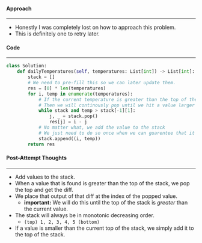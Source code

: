 #### Approach
---
- Honestly I was completely lost on how to approach this problem.
- This is definitely one to retry later.

#### Code
---
```python
class Solution:
	def dailyTemperatures(self, temperatures: List[int]) -> List[int]:
		stack = []
		# We need to pre-fill this so we can later update them.
		res = [0] * len(temperatures)
		for i, temp in enumerate(temperatures):
			# If the current temperature is greater than the top of the stack
			# Then we will continously pop until we hit a value larger than current
			while stack and temp > stack[-1][1]:
				j, _ = stack.pop()
				res[j] = i - j
			# No matter what, we add the value to the stack
            # We just need to do so once when we can guarentee that it's the smallest
			stack.append((i, temp))  
		return res	
```
#### Post-Attempt Thoughts
---
- Add values to the stack. 
- When a value that is found is greater than the top of the stack, we pop the top and get the diff.
- We place that output of that diff at the index of the popped value.
	- **important:** We will do this until the top of the stack is _greater_ than the current value.
- The stack will always be in monotonic decreasing order.
	- `(top) 1, 2, 3, 4, 5 (bottom)`
- If a value is smaller than the current top of the stack, we simply add it to the top of the stack.